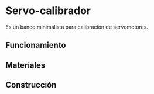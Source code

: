# Servo-calibrador
Es un banco minimalista para calibración de servomotores.

## Funcionamiento

## Materiales

## Construcción

